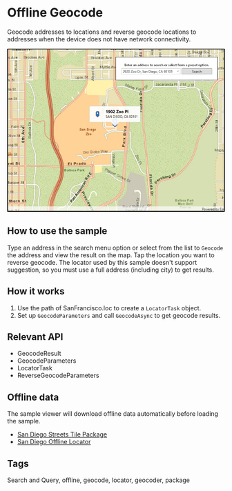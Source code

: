 # Offline Geocode

Geocode addresses to locations and reverse geocode locations to addresses when the device does not have network connectivity.

![Offline Geocode App](OfflineGeocode.jpg)

## How to use the sample

Type an address in the search menu option or select from the list to `Geocode` the address and view the result on the map. Tap the location you want to reverse geocode. The locator used by this sample doesn't support suggestion, so you must use a full address (including city) to get results.

## How it works

1. Use the path of SanFrancisco.loc to create a `LocatorTask` object. 
2. Set up `GeocodeParameters` and call `GeocodeAsync` to get geocode results.

## Relevant API

* GeocodeResult
* GeocodeParameters
* LocatorTask
* ReverseGeocodeParameters

## Offline data

The sample viewer will download offline data automatically before loading the sample.
	
* [San Diego Streets Tile Package](http://www.arcgis.com/home/item.html?id=1330ab96ac9c40a49e59650557f2cd63)
* [San Diego Offline Locator](http://www.arcgis.com/home/item.html?id=344e3b12368543ef84045ef9aa3c32ba)
	
## Tags

Search and Query, offline, geocode, locator, geocoder, package